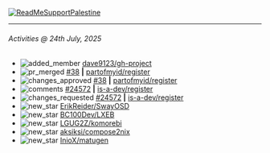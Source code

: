 [![ReadMeSupportPalestine](https://github.com/Safouene1/support-palestine-banner/blob/master/banner-support.svg)](https://github.com/Safouene1/support-palestine-banner)

---

<!--RECENT_ACTIVITY:last_update-->
###### Activities @ 24th July, 2025
<!--RECENT_ACTIVITY:last_update_end-->

<!--RECENT_ACTIVITY:start-->
- ![added_member](https://cdn.jsdelivr.net/gh/Readme-Workflows/Readme-Icons@main/icons/octicons/People.svg) [dave9123/gh-project](https://github.com/dave9123/gh-project)<br>
- ![pr_merged](https://cdn.jsdelivr.net/gh/Readme-Workflows/Readme-Icons@main/icons/octicons/PullRequestMerged.svg) [#38](https://github.com/partofmyid/register/pull/38) **|** [partofmyid/register](https://github.com/partofmyid/register)<br>
- ![changes_approved](https://cdn.jsdelivr.net/gh/Readme-Workflows/Readme-Icons@main/icons/octicons/ApprovedChanges.svg) [#38](https://github.com/partofmyid/register/pull/38#pullrequestreview-3040981159) **|** [partofmyid/register](https://github.com/partofmyid/register)<br>
- ![comments](https://cdn.jsdelivr.net/gh/Readme-Workflows/Readme-Icons@main/icons/octicons/Comment.svg) [#24572](https://github.com/is-a-dev/register/pull/24572#discussion_r2217869620) **|** [is-a-dev/register](https://github.com/is-a-dev/register)<br>
- ![changes_requested](https://cdn.jsdelivr.net/gh/Readme-Workflows/Readme-Icons@main/icons/octicons/RequestedChanges.svg) [#24572](https://github.com/is-a-dev/register/pull/24572#pullrequestreview-3036082223) **|** [is-a-dev/register](https://github.com/is-a-dev/register)<br>
- ![new_star](https://cdn.jsdelivr.net/gh/Readme-Workflows/Readme-Icons@main/icons/octicons/StarredRepositoryYellow.svg) [ErikReider/SwayOSD](https://github.com/ErikReider/SwayOSD)<br>
- ![new_star](https://cdn.jsdelivr.net/gh/Readme-Workflows/Readme-Icons@main/icons/octicons/StarredRepositoryYellow.svg) [BC100Dev/LXEB](https://github.com/BC100Dev/LXEB)<br>
- ![new_star](https://cdn.jsdelivr.net/gh/Readme-Workflows/Readme-Icons@main/icons/octicons/StarredRepositoryYellow.svg) [LGUG2Z/komorebi](https://github.com/LGUG2Z/komorebi)<br>
- ![new_star](https://cdn.jsdelivr.net/gh/Readme-Workflows/Readme-Icons@main/icons/octicons/StarredRepositoryYellow.svg) [aksiksi/compose2nix](https://github.com/aksiksi/compose2nix)<br>
- ![new_star](https://cdn.jsdelivr.net/gh/Readme-Workflows/Readme-Icons@main/icons/octicons/StarredRepositoryYellow.svg) [InioX/matugen](https://github.com/InioX/matugen)<br>
<!--RECENT_ACTIVITY:end-->
